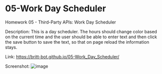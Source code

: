 # 05-Work Day Scheduler
Homework 05 - Third-Party APIs: Work Day Scheduler

Description:
This is a day scheduler. The hours should change color based on the current time and the user should be able to enter text and then click the save button to save the text, so that on page reload the information stays.


Link:
https://britt-bot.github.io/05-Work_Day_Scheduler/


Screenshot:
![image](https://user-images.githubusercontent.com/77466708/111206833-e6480400-8596-11eb-8eff-eb8ae755211b.png)




